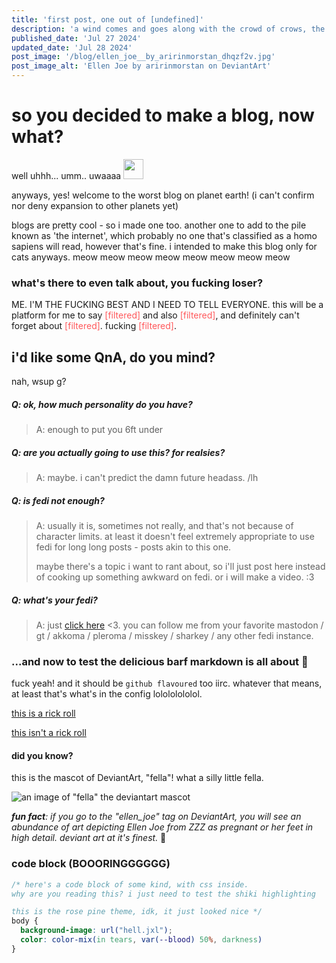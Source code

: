 ```yaml
---
title: 'first post, one out of [undefined]'
description: 'a wind comes and goes along with the crowd of crows, the ones that eat away the good meat'
published_date: 'Jul 27 2024'
updated_date: 'Jul 28 2024'
post_image: '/blog/ellen_joe__by_aririnmorstan_dhqzf2v.jpg'
post_image_alt: 'Ellen Joe by aririnmorstan on DeviantArt'
---
```


# so you decided to make a blog, now what?

well uhhh... umm.. uwaaaa <img src="https://akko.wtf/emoji/cinnamoncune/sgahri_shy.png" width="32px">

anyways, yes! welcome to the worst blog on planet earth! (i can't confirm nor deny expansion to other planets yet)

blogs are pretty cool - so i made one too. another one to add to the pile known as 'the internet',
which probably no one that's classified as a homo sapiens will read, however that's fine.
i intended to make this blog only for cats anyways. meow meow meow meow meow meow meow meow

### what's there to even talk about, you fucking loser?

ME. I'M THE FUCKING BEST AND I NEED TO TELL EVERYONE. this will be a platform for
me to say <span style="color: #ff585b">[filtered]</span>
and also <span style="color: #ff585b">[filtered]</span>, and definitely
can't forget about <span style="color: #ff585b">[filtered]</span>. fucking <span style="color: #ff585b">[filtered]</span>.

## i'd like some QnA, do you mind?

nah, wsup g?

##### Q: ok, how much personality do you have?

> A: enough to put you 6ft under

##### Q: are you actually going to use this? for realsies?

> A: maybe. i can't predict the damn future headass. /lh

##### Q: is fedi not enough?

> A: usually it is, sometimes not really, and that's not because of character limits. at least it doesn't feel
> extremely appropriate to use fedi for long long posts - posts akin to this one.
>
> maybe there's a topic i want to rant about,
> so i'll just post here instead of cooking up something awkward on fedi. or i will make a video. :3

##### Q: what's your fedi?

>A: just [click here](https://akko.wtf/nvkomata) <3. you can follow me from your favorite mastodon / gt / akkoma / pleroma / misskey / sharkey / any other fedi instance.

### ...and now to test the delicious barf markdown is all about 🥴

fuck yeah! and it should be `github flavoured` too iirc. whatever that means, at least that's what's in the config lolololololol.

[this is a rick roll](https://www.youtube.com/watch?v=dQw4w9WgXcQ)

[this isn't a rick roll](https://www.youtube.com/watch?v=xvFZjo5PgG0)

#### did you know?

this is the mascot of DeviantArt, "fella"! what a silly little fella.

![an image of "fella" the deviantart mascot](https://images-wixmp-ed30a86b8c4ca887773594c2.wixmp.com/f/b999fc1c-f7c3-4fc3-a934-f87e7285bb1e/d204j47-53de3f04-05f6-4fa7-a2ba-5d79728ad737.png?token=eyJ0eXAiOiJKV1QiLCJhbGciOiJIUzI1NiJ9.eyJzdWIiOiJ1cm46YXBwOjdlMGQxODg5ODIyNjQzNzNhNWYwZDQxNWVhMGQyNmUwIiwiaXNzIjoidXJuOmFwcDo3ZTBkMTg4OTgyMjY0MzczYTVmMGQ0MTVlYTBkMjZlMCIsIm9iaiI6W1t7InBhdGgiOiJcL2ZcL2I5OTlmYzFjLWY3YzMtNGZjMy1hOTM0LWY4N2U3Mjg1YmIxZVwvZDIwNGo0Ny01M2RlM2YwNC0wNWY2LTRmYTctYTJiYS01ZDc5NzI4YWQ3MzcucG5nIn1dXSwiYXVkIjpbInVybjpzZXJ2aWNlOmZpbGUuZG93bmxvYWQiXX0.4sBu1fu0NDnKdcv1wb0WHW0_jASIriqp6RXZra9aDKY)

*__fun fact__: if you go to the "ellen_joe" tag on DeviantArt, you will see an abundance
of art depicting Ellen Joe from ZZZ as pregnant or her feet in high detail. deviant art at it's finest.* 🩷

### code block (BOOORINGGGGGG)

```css
/* here's a code block of some kind, with css inside.
why are you reading this? i just need to test the shiki highlighting

this is the rose pine theme, idk, it just looked nice */
body {
  background-image: url("hell.jxl");
  color: color-mix(in tears, var(--blood) 50%, darkness)
}
```
